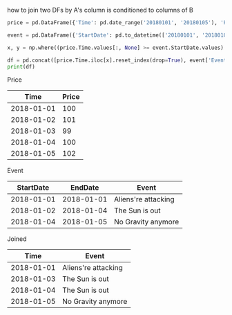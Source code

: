 
how to join two DFs by A's column is conditioned to columns of B

````python
price = pd.DataFrame({'Time': pd.date_range('20180101', '20180105'), 'Price': [100, 101, 99, 100, 102]})

event = pd.DataFrame({'StartDate': pd.to_datetime(['20180101', '20180103', '20180105']), 'EndDate': pd.to_datetime(['20180101', '20180104', '20180105']), 'Event': ["Aliens're attacking", "The Sun is out", "No Gravity anymore"]})

x, y = np.where((price.Time.values[:, None] >= event.StartDate.values) & (price.Time.values[:, None] <= event.EndDate.values))

df = pd.concat([price.Time.iloc[x].reset_index(drop=True), event['Event'].iloc[y].reset_index(drop=True)], axis=1)
print(df)
````

Price

| Time        | Price|
|-------------|------|
|2018-01-01   |   100|
|2018-01-02   |   101|
|2018-01-03   |   99    |
|2018-01-04   |   100|
|2018-01-05   |   102|

Event

|StartDate    |   EndDate   |              Event|
|---          |----         |---            |
| 2018-01-01 |2018-01-01 |Aliens're attacking|
| 2018-01-02 |2018-01-04 |     The Sun is out|
| 2018-01-04 |2018-01-05 | No Gravity anymore|

Joined

|       Time |               Event|
|---    |---|
| 2018-01-01 | Aliens're attacking|
| 2018-01-03 |      The Sun is out|
| 2018-01-04 |      The Sun is out|
| 2018-01-05 |  No Gravity anymore|
